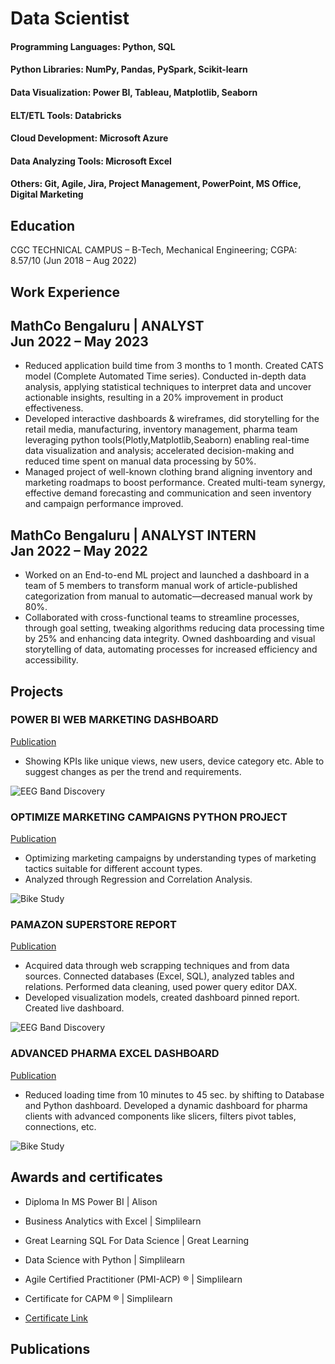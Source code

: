 # Data Scientist

#### Programming Languages: Python, SQL<br>
#### Python Libraries: NumPy, Pandas, PySpark, Scikit-learn<br>
#### Data Visualization: Power BI, Tableau, Matplotlib, Seaborn<br>
#### ELT/ETL Tools: Databricks<br>
#### Cloud Development: Microsoft Azure<br>
#### Data Analyzing Tools: Microsoft Excel<br>
#### Others: Git, Agile, Jira, Project Management, PowerPoint, MS Office, Digital Marketing<br>


## Education
CGC TECHNICAL CAMPUS – B-Tech, Mechanical Engineering; CGPA: 8.57/10             (Jun 2018 – Aug 2022)

## Work Experience
## MathCo Bengaluru | ANALYST <br>  Jun 2022 – May 2023<br>                                                                                                     
   - Reduced application build time from 3 months to 1 month. Created CATS model (Complete Automated Time series). Conducted in-depth data analysis, applying statistical techniques to interpret data and uncover actionable insights, resulting in a 20% improvement in product effectiveness.<br>
   - Developed interactive dashboards & wireframes, did storytelling for the retail media, manufacturing, inventory management, pharma team leveraging python tools(Plotly,Matplotlib,Seaborn) enabling real-time data 
    visualization and analysis; accelerated decision-making and reduced time spent on manual data processing by 50%.<br>
   - Managed project of well-known clothing brand aligning inventory and marketing roadmaps to boost performance. Created multi-team synergy, effective demand forecasting and communication and seen inventory and campaign 
    performance improved.
   
## MathCo Bengaluru | ANALYST INTERN <br>                                                                                   Jan 2022 – May 2022
   - Worked on an End-to-end ML project and launched a dashboard in a team of 5 members to transform manual work of article-published categorization from manual to automatic—decreased manual work by 80%.<br>
   - Collaborated with cross-functional teams to streamline processes, through goal setting, tweaking algorithms reducing data processing time by 25% and enhancing data integrity. Owned dashboarding and visual storytelling 
    of data, automating processes for increased efficiency and accessibility.<br>


## Projects
### POWER BI WEB MARKETING DASHBOARD
[Publication](https://www.mdpi.com/1424-8220/22/8/3048)

- Showing KPIs like unique views, new users, device category etc. Able to suggest changes as per the trend and requirements.

![EEG Band Discovery](/assets/img/eeg_band_discovery.jpeg)

### OPTIMIZE MARKETING CAMPAIGNS PYTHON PROJECT
[Publication](https://www.mdpi.com/1424-8220/22/11/4240)

-	Optimizing marketing campaigns by understanding types of marketing tactics suitable for different account types. 
-	Analyzed through Regression and Correlation Analysis.

![Bike Study](/assets/img/bike_study.jpeg)

### PAMAZON SUPERSTORE REPORT
[Publication](https://www.mdpi.com/1424-8220/22/8/3048)

- Acquired data through web scrapping techniques and from data sources. Connected databases (Excel, SQL), analyzed tables and relations. Performed data cleaning, used power query editor DAX.
- Developed visualization models, created dashboard pinned report. Created live dashboard.


![EEG Band Discovery](/assets/img/eeg_band_discovery.jpeg)

### ADVANCED PHARMA EXCEL DASHBOARD
[Publication](https://www.mdpi.com/1424-8220/22/11/4240)

- Reduced loading time from 10 minutes to 45 sec. by shifting to Database and Python dashboard. Developed a dynamic dashboard for pharma clients with advanced components like slicers, filters pivot tables, connections, etc.

![Bike Study](/assets/img/bike_study.jpeg)


## Awards and certificates

- Diploma In MS Power BI | Alison
- Business Analytics with Excel | Simplilearn 
- Great Learning SQL For Data Science | Great Learning
- Data Science with Python | Simplilearn
- Agile Certified Practitioner (PMI-ACP) ® | Simplilearn
- Certificate for CAPM ® | Simplilearn


- [Certificate Link](https://www.youtube.com/channel/UCa9gErQ9AE5jT2DZLjXBIdA)

## Publications

